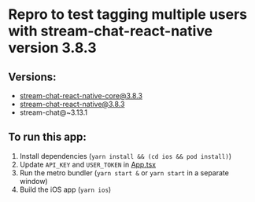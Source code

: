 # Repro to test tagging multiple users with stream-chat-react-native version 3.8.3

## Versions:

* stream-chat-react-native-core@3.8.3
* stream-chat-react-native@3.8.3
* stream-chat@~3.13.1

## To run this app:

1. Install dependencies (`yarn install && (cd ios && pod install)`)
2. Update `API_KEY` and `USER_TOKEN` in [App.tsx](./App.tsx)
3. Run the metro bundler (`yarn start &` or `yarn start` in a separate window)
4. Build the iOS app (`yarn ios`)

